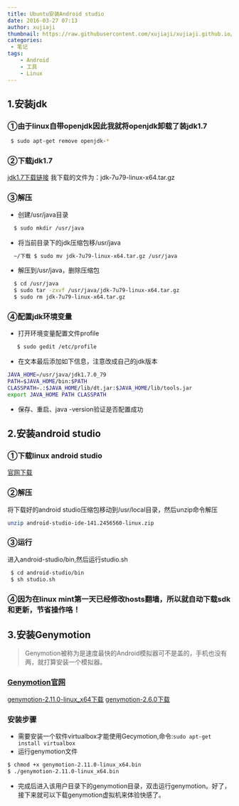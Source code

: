 ```yaml
---
title: Ubuntu安装Android studio
date: 2016-03-27 07:13
author: xujiaji
thumbnail: https://raw.githubusercontent.com/xujiaji/xujiaji.github.io/pictures/blog/android-studio.jpg
categories:
 - 笔记
tags:
    - Android
    - 工具
    - Linux
---
```


## 1.安装jdk
### ①由于linux自带openjdk因此我就将openjdk卸载了装jdk1.7
``` sh
 $ sudo apt-get remove openjdk-*
```
### ②下载jdk1.7
[jdk1.7下载链接](http://www.oracle.com/technetwork/cn/java/javase/downloads/jdk7-downloads-1880260.html)
我下载的文件为：jdk-7u79-linux-x64.tar.gz
### ③解压
- 创建/usr/java目录
 ``` sh
   $ sudo mkdir /usr/java
 ```
- 将当前目录下的jdk压缩包移/usr/java
 ``` sh
   ~/下载 $ sudo mv jdk-7u79-linux-x64.tar.gz /usr/java
 ```
- 解压到/usr/java，删除压缩包
 ``` sh
   $ cd /usr/java
   $ sudo tar -zxvf /usr/java/jdk-7u79-linux-x64.tar.gz
   $ sudo rm jdk-7u79-linux-x64.tar.gz
 ```

### ④配置jdk环境变量
- 打开环境变量配置文件profile
``` sh
   $ sudo gedit /etc/profile
```
- 在文本最后添加如下信息，注意改成自己的jdk版本
``` sh
JAVA_HOME=/usr/java/jdk1.7.0_79
PATH=$JAVA_HOME/bin:$PATH
CLASSPATH=.:$JAVA_HOME/lib/dt.jar:$JAVA_HOME/lib/tools.jar
export JAVA_HOME PATH CLASSPATH
```
- 保存、重启、java -version验证是否配置成功

## 2.安装android studio
### ①下载linux android studio
[官网下载](http://developer.android.com/intl/zh-cn/sdk/index.html)

### ②解压
将下载好的android studio压缩包移动到/usr/local目录，然后unzip命令解压
``` sh
unzip android-studio-ide-141.2456560-linux.zip
```
### ③运行
进入android-studio/bin,然后运行studio.sh
``` sh
 $ cd android-studio/bin
 $ sh studio.sh
```
### ④因为在linux mint第一天已经修改hosts翻墙，所以就自动下载sdk和更新，节省操作咯！
## 3.安装Genymotion
> Genymotion被称为是速度最快的Android模拟器可不是盖的，手机也没有两，就打算安装一个模拟器。

### [Genymotion官网](https://www.genymotion.com/)
[genymotion-2.11.0-linux_x64下载](https://www.genymotion.com/download-handler/?opt=ubu_first_64_download_link)
[genymotion-2.6.0下载](http://files2.genymotion.com/genymotion/genymotion-2.6.0/genymotion-2.6.0-linux_x64.bin)

### 安装步骤
- 需要安装一个软件virtualbox才能使用Gecymotion,命令:`sudo apt-get install virtualbox`
- 运行genymotion文件
``` sh
$ chmod +x genymotion-2.11.0-linux_x64.bin
$ ./genymotion-2.11.0-linux_x64.bin
```
- 完成后进入该用户目录下的genymotion目录，双击运行genymotion。好了，接下来就可以下载genymotion虚拟机来体验快感了。
